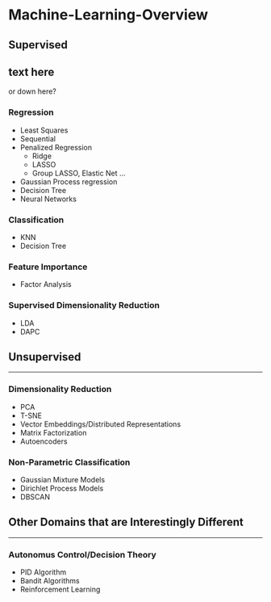 # Machine-Learning-Overview

## Supervised
text here
--------
or down here?
### Regression
* Least Squares
* Sequential
* Penalized Regression
   * Ridge
   * LASSO
   * Group LASSO, Elastic Net ...
* Gaussian Process regression
* Decision Tree
* Neural Networks 

### Classification
* KNN
* Decision Tree

### Feature Importance
* Factor Analysis

### Supervised Dimensionality Reduction
* LDA
* DAPC

## Unsupervised
--------
### Dimensionality Reduction
* PCA
* T-SNE
* Vector Embeddings/Distributed Representations
* Matrix Factorization
* Autoencoders

### Non-Parametric Classification
* Gaussian Mixture Models
* Dirichlet Process Models
* DBSCAN

## Other Domains that are Interestingly Different
--------
### Autonomus Control/Decision Theory
* PID Algorithm
* Bandit Algorithms
* Reinforcement Learning









